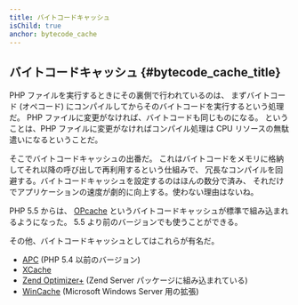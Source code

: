 ```yaml
---
title: バイトコードキャッシュ
isChild: true
anchor: bytecode_cache
---
```


## バイトコードキャッシュ {#bytecode_cache_title}

PHP ファイルを実行するときにその裏側で行われているのは、
まずバイトコード (オペコード) にコンパイルしてからそのバイトコードを実行するという処理だ。
PHP ファイルに変更がなければ、バイトコードも同じものになる。
ということは、PHP ファイルに変更がなければコンパイル処理は CPU リソースの無駄遣いになるということだ。

そこでバイトコードキャッシュの出番だ。
これはバイトコードをメモリに格納してそれ以降の呼び出しで再利用するという仕組みで、
冗長なコンパイルを回避する。バイトコードキャッシュを設定するのはほんの数分で済み、
それだけでアプリケーションの速度が劇的に向上する。使わない理由はないね。

PHP 5.5 からは、 [OPcache](http://php.net/manual/ja/book.opcache.php)
というバイトコードキャッシュが標準で組み込まれるようになった。
5.5 より前のバージョンでも使うことができる。

その他、バイトコードキャッシュとしてはこれらが有名だ。

* [APC](http://php.net/manual/ja/book.apc.php) (PHP 5.4 以前のバージョン)
* [XCache](http://xcache.lighttpd.net/)
* [Zend Optimizer+](http://www.zend.com/products/server/) (Zend Server パッケージに組み込まれている)
* [WinCache](http://www.iis.net/download/wincacheforphp) (Microsoft Windows Server 用の拡張)

